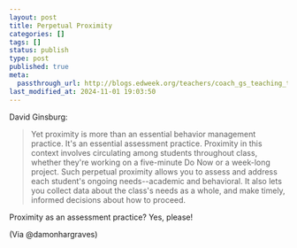 ```yaml
---
layout: post
title: Perpetual Proximity
categories: []
tags: []
status: publish
type: post
published: true
meta:
  passthrough_url: http://blogs.edweek.org/teachers/coach_gs_teaching_tips/2014/10/per.html?cmp=soc-edit-tw-tm
last_modified_at: 2024-11-01 19:03:50
---
```


David Ginsburg:


>Yet proximity is more than an essential behavior management practice. It's an essential assessment practice. Proximity in this context involves circulating among students throughout class, whether they're working on a five-minute Do Now or a week-long project. Such perpetual proximity allows you to assess and address each student's ongoing needs--academic and behavioral. It also lets you collect data about the class's needs as a whole, and make timely, informed decisions about how to proceed.



Proximity as an assessment practice? Yes, please!


(Via @damonhargraves)

